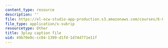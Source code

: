 ```yaml
---
content_type: resource
description: ''
file: https://ol-ocw-studio-app-production.s3.amazonaws.com/courses/6-890-algorithmic-lower-bounds-fun-with-hardness-proofs-fall-2014/49b70e0ccc041399d1fd1d74d771e11f_ogbjia9gp34.srt
file_type: application/x-subrip
resourcetype: Other
title: 3play caption file
uid: 49b70e0c-cc04-1399-d1fd-1d74d771e11f
---
```

